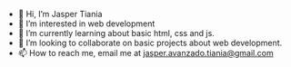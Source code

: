 - 👋 Hi, I’m Jasper Tiania
- 👀 I’m interested in web development
- 🌱 I’m currently learning about basic html, css and js.
- 💞️ I’m looking to collaborate on basic projects about web development.
- 📫 How to reach me, email me at jasper.avanzado.tiania@gmail.com

<!---
RepsaJasper/RepsaJasper is a ✨ special ✨ repository because its `README.md` (this file) appears on your GitHub profile.
You can click the Preview link to take a look at your changes.
--->
